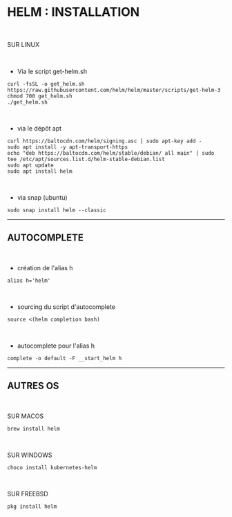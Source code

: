 # HELM : INSTALLATION


<br>

SUR LINUX

<br>

* Via le script get-helm.sh

```
curl -fsSL -o get_helm.sh https://raw.githubusercontent.com/helm/helm/master/scripts/get-helm-3
chmod 700 get_helm.sh
./get_helm.sh
```

<br>

* via le dépôt apt

```
curl https://baltocdn.com/helm/signing.asc | sudo apt-key add -
sudo apt install -y apt-transport-https 
echo "deb https://baltocdn.com/helm/stable/debian/ all main" | sudo tee /etc/apt/sources.list.d/helm-stable-debian.list
sudo apt update
sudo apt install helm
```

<br>

* via snap (ubuntu)

```
sudo snap install helm --classic
```

--------------------------------------------------------------------------------------

## AUTOCOMPLETE


<br>

* création de l'alias h

```
alias h='helm'
```

<br>

* sourcing du script d'autocomplete

```
source <(helm completion bash)
```

<br>

* autocomplete pour l'alias h

```
complete -o default -F __start_helm h
```

--------------------------------------------------------------------------------------

## AUTRES OS


<br>

SUR MACOS

```
brew install helm
```

<br>

SUR WINDOWS

```
choco install kubernetes-helm
```

<br>

SUR FREEBSD

```
pkg install helm
```

